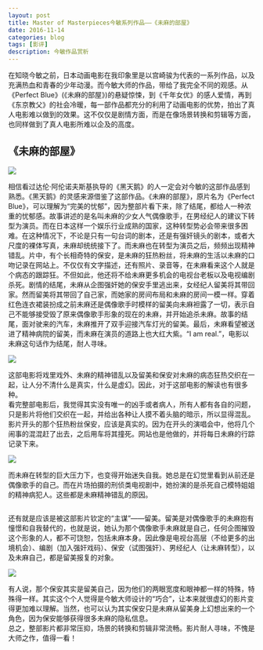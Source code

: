 ```yaml
--- 
layout: post 
title: Master of Masterpieces今敏系列作品——《未麻的部屋》
date: 2016-11-14 
categories: blog 
tags: [影评] 
description: 今敏作品赏析
--- 
```


在知晓今敏之前，日本动画电影在我印象里是以宫崎骏为代表的一系列作品，以及充满热血和青春的少年动漫。而今敏大师的作品，带给了我完全不同的观感。从《Perfect Blue》(《未麻的部屋》)的悬疑惊悚，到《千年女优》的感人爱情，再到《东京教父》的社会冷暖，每一部作品都充分的利用了动画电影的优势，拍出了真人电影难以做到的效果。这不仅仅是剧情方面，而是在像场景转换和剪辑等方面，也同样做到了真人电影所难以企及的高度。

## 《未麻的部屋》

![](https://img3.doubanio.com/view/photo/photo/public/p2139761952.jpg)

相信看过达伦·阿伦诺夫斯基执导的《黑天鹅》的人一定会对今敏的这部作品感到熟悉。《黑天鹅》的灵感来源借鉴了这部作品。《未麻的部屋》，原片名为《Perfect Blue》，可以理解为“完美的忧郁”，因为整部片看下来，除了结尾，都给人一种浓重的忧郁感。故事讲述的是名叫未麻的少女人气偶像歌手，在男经纪人的建议下转型为演员。而在日本这样一个娱乐行业成熟的国家，这种转型势必会带来很多困难。在这种情况下，不论是只有一句台词的剧本，还是有强奸镜头的剧本，或者大尺度的裸体写真，未麻却统统接下了。而未麻也在转型为演员之后，频频出现精神错乱。片中，有个长相奇特的保安，是未麻的狂热粉丝，将未麻的生活以未麻的口吻记录在网站上。不仅仅有文字描述，还有照片、录音等，在未麻看来这个人就是个病态的跟踪狂。不但如此，他还将不给未麻更多机会的电视台老板以及电视编剧杀死。剧情的结尾，未麻从企图强奸她的保安手里逃出来，女经纪人留美将其带回家。然而留美将其带回了自己家，而她家的房间布局和未麻的房间一模一样。穿着红色连衣裙装扮成之前未麻还是偶像歌手时模样的留美向未麻袒露了一切，表示自己不能够接受毁了原来偶像歌手形象的现在的未麻，并开始追杀未麻。故事的结尾，面对驶来的汽车，未麻推开了双手迎接汽车灯光的留美。最后，未麻看望被送进了精神病院的留美，而未麻在演员的道路上也大红大紫。“I am real.”，电影以未麻这句话作为结尾，耐人寻味。  

![](http://imgsrc.baidu.com/forum/w%3D580/sign=773a78d9c9fcc3ceb4c0c93ba244d6b7/e5c4b74543a98226ffd6dfdc8b82b9014a90eb32.jpg)

这部电影将戏里戏外、未麻的精神错乱以及留美和保安对未麻的病态狂热交织在一起，让人分不清什么是真实，什么是虚幻。因此，对于这部电影的解读也有很多种。  
看完整部电影后，我觉得其实没有唯一的凶手或者病人，所有人都有各自的问题，只是影片将他们交织在一起，并给出各种让人摸不着头脑的暗示，所以显得混乱。  
影片开头的那个狂热粉丝保安，应该是真实的。因为在开头的演唱会中，他将几个闹事的混混赶了出去，之后用车将其撞死。网站也是他做的，并将每日未麻的行踪记录下来。  

![](http://img3.doubanio.com/view/photo/photo/public/p2320160536.jpg)

而未麻在转型的巨大压力下，也变得开始迷失自我。她总是在幻觉里看到从前还是偶像歌手的自己。而在片场拍摄的刑侦类电视剧中，她扮演的是杀死自己模特姐姐的精神病犯人。这些都是未麻精神错乱的原因。  

![]()

还有就是应该是被这部影片钦定的“主谋”——留美。留美是对偶像歌手的未麻抱有憧憬和自我替代的，也就是说，她认为那个偶像歌手未麻就是自己，任何企图摧毁这个形象的人，都不可饶恕，包括未麻本身。因此像是电视台高层（不给更多的出境机会）、编剧（加入强奸戏码）、保安（试图强奸）、男经纪人（让未麻转型），以及未麻自己，都是留美报复的对象。  

![](http://s1.sinaimg.cn/mw690/001MnCergy6T15LAr2U10)

有人说，那个保安其实是留美自己，因为他们的两眼宽度和眼神都一样的特殊，特殊得一样。其实这个个人觉得是今敏大师设计的“巧合”，让本来就很虚幻的影片变得更加难以理解。当然，也可以认为其实保安只是未麻从留美身上幻想出来的一个角色，因为保安能够获得很多未麻的隐私信息。  
总之，整部影片都非常压抑，场景的转换和剪辑非常流畅。影片耐人寻味，不愧是大师之作，值得一看！